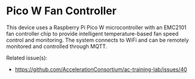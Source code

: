 # Pico W Fan Controller

This device uses a Raspberry Pi Pico W microcontroller with an EMC2101 fan controller chip to provide intelligent temperature-based fan speed control and monitoring. The system connects to WiFi and can be remotely monitored and controlled through MQTT.

Related issue(s):
- https://github.com/AccelerationConsortium/ac-training-lab/issues/40
